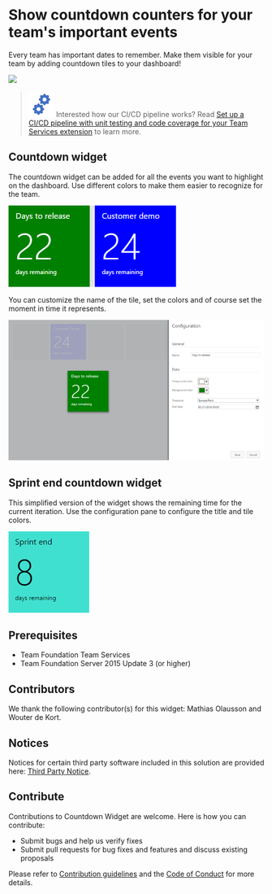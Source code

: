 
# Show countdown counters for your team's important events ##

Every team has important dates to remember. Make them visible for your team by adding countdown tiles to your dashboard!

![](https://almrangers.visualstudio.com/DefaultCollection/_apis/public/build/definitions/7f3cfb9a-d1cb-4e66-9d36-1af87b906fe9/99/badge)

> ![Gears](Gears.png) Interested how our CI/CD pipeline works? Read [Set up a CI/CD pipeline with unit testing and code coverage for your Team Services extension](https://blogs.msdn.microsoft.com/visualstudioalmrangers/2017/04/24/set-up-a-cicd-pipeline-with-unit-testing-and-code-coverage-for-your-team-services-extension/) to learn more. 

## Countdown widget

The countdown widget can be added for all the events you want to highlight on the dashboard. Use different colors  to make them easier to recognize for the team.

![Countdown widget](CountdownWidget/CountdownWidget/static/img/Preview-Full.png)

You can customize the name of the tile, set the colors and of course set the moment in time it represents. 

![Configure](CountdownWidget/CountdownWidget/static/img/Configure-Extension.png)

## Sprint end countdown widget
This simplified version of the widget shows the remaining time for the current iteration. Use the configuration pane to configure the title and tile colors.

![Sprint Countdown widget](CountdownWidget/CountdownWidget/static/img/Preview-Sprint.png)

## Prerequisites

- Team Foundation Team Services
- Team Foundation Server 2015 Update 3 (or higher)

## Contributors

We thank the following contributor(s) for this widget: Mathias Olausson and Wouter de Kort. 

## Notices
Notices for certain third party software included in this solution are provided here: [Third Party Notice](ThirdPartyNotices.txt).

## Contribute
Contributions to Countdown Widget are welcome. Here is how you can contribute:  

- Submit bugs and help us verify fixes  
- Submit pull requests for bug fixes and features and discuss existing proposals   

Please refer to [Contribution guidelines](.github/CONTRIBUTING.md) and the [Code of Conduct](.github/COC.md) for more details.
